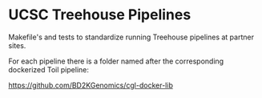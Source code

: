 # UCSC Treehouse Pipelines

Makefile's and tests to standardize running Treehouse pipelines at partner sites.

For each pipeline there is a folder named after the corresponding dockerized Toil pipeline:

https://github.com/BD2KGenomics/cgl-docker-lib
